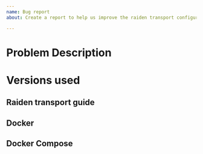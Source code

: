 ```yaml
---
name: Bug report
about: Create a report to help us improve the raiden transport configuration

---
```


# Problem Description

# Versions used
## Raiden transport guide
<!-- Please paste the output of the `git status` from inside the checkout directory -->
## Docker
<!-- Please paste the output of `docker version` -->
## Docker Compose
<!-- Please paste the output of `docker-compose version` -->
